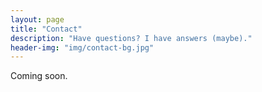 ```yaml
---
layout: page
title: "Contact"
description: "Have questions? I have answers (maybe)."
header-img: "img/contact-bg.jpg"
---
```


Coming soon.
